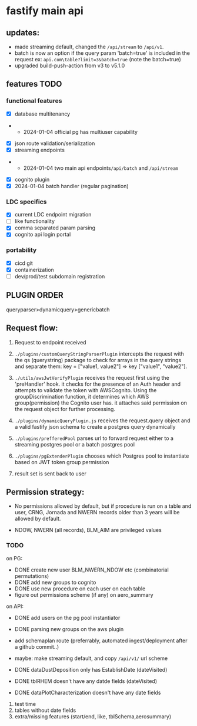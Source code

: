 # fastify main api


## updates: 
- made streaming default, changed the `/api/stream` to `/api/v1`.
- batch is now an option if the query param 'batch=true' is included in the request
ex: `api.com\table?limit=3&batch=true` (note the batch=true)
- upgraded build-push-action from v3 to v5.1.0

## features TODO
### functional features
- [x] database multitenancy
- - 2024-01-04 official pg has multiuser capability 
- [x] json route validation/serialization
- [x] streaming endpoints 
- - 2024-01-04 two main api endpoints`/api/batch` and `/api/stream`
- [x] cognito plugin
- [x] 2024-01-04 batch handler (regular pagination)

### LDC specifics
- [x] current LDC endpoint migration
- [ ] like functionality
- [x] comma separated param parsing
- [x] cognito api login portal

### portability
- [x] cicd git
- [x] containerization 
- [ ] dev/prod/test subdomain registration

## PLUGIN ORDER
queryparser>dynamicquery>genericbatch

## Request flow:

1. Request to endpoint received

2. `./plugins/customQueryStringParserPlugin` intercepts the request with the qs (querystring) package to check for arrays in the query strings and separate them: key = ["value1, value2"] => key ["value1", "value2"].

3. `./utils/awsJwtVerifyPlugin` receives the request first using the 'preHandler' hook. it checks for the presence of an Auth header and attempts to validate the token with AWSCognito. Using the groupDiscrimination function, it determines which AWS group(permission) the Cognito user has. it attaches said permission on the request object for further processing.

4. `./plugins/dynamicQueryPlugin.js` receives the request.query object and a valid fastify json schema to create a postgres query dynamically

5. `./plugins/prefferedPool` parses url to forward request either to a streaming postgres pool or a batch postgres pool

6. `./plugins/pgExtenderPlugin` chooses which Postgres pool to instantiate based on JWT token group permission 

7. result set is sent back to user



## Permission strategy: 

- No permissions allowed by default, but if procedure is run on a table and user,
CRNG, Jornada and NWERN records older than 3 years will be allowed by default. 

- NDOW, NWERN (all records), BLM_AIM are privileged values 

### TODO
on PG:
- DONE create new user BLM_NWERN_NDOW etc (combinatorial permutations)
- DONE add new groups to cognito
- DONE use new procedure on each user on each table 
- figure out permissions scheme (if any) on aero_summary

on API:
- DONE add users on the pg pool instantiator
- DONE parsing new groups on the aws plugin
- add schemaplan route (preferrably, automated ingest/deployment after a github commit..)
- maybe: make streaming default, and copy `/api/v1/` url scheme 


- DONE dataDustDeposition only has EstablishDate (dateVisited)
- DONE tblRHEM doesn't have any datde fields (dateVisited)
- DONE dataPlotCharacterization doesn't have any date fields


 1. test time
 2. tables without date fields 
 3. extra/missing features (start/end, like,  tblSchema,aerosummary)


